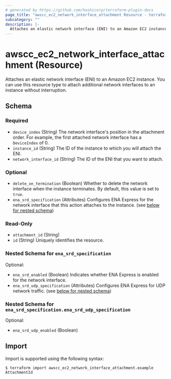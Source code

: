 ```yaml
---
# generated by https://github.com/hashicorp/terraform-plugin-docs
page_title: "awscc_ec2_network_interface_attachment Resource - terraform-provider-awscc"
subcategory: ""
description: |-
  Attaches an elastic network interface (ENI) to an Amazon EC2 instance. You can use this resource type to attach additional network interfaces to an instance without interruption.
---
```


# awscc_ec2_network_interface_attachment (Resource)

Attaches an elastic network interface (ENI) to an Amazon EC2 instance. You can use this resource type to attach additional network interfaces to an instance without interruption.



<!-- schema generated by tfplugindocs -->
## Schema

### Required

- `device_index` (String) The network interface's position in the attachment order. For example, the first attached network interface has a ``DeviceIndex`` of 0.
- `instance_id` (String) The ID of the instance to which you will attach the ENI.
- `network_interface_id` (String) The ID of the ENI that you want to attach.

### Optional

- `delete_on_termination` (Boolean) Whether to delete the network interface when the instance terminates. By default, this value is set to ``true``.
- `ena_srd_specification` (Attributes) Configures ENA Express for the network interface that this action attaches to the instance. (see [below for nested schema](#nestedatt--ena_srd_specification))

### Read-Only

- `attachment_id` (String)
- `id` (String) Uniquely identifies the resource.

<a id="nestedatt--ena_srd_specification"></a>
### Nested Schema for `ena_srd_specification`

Optional:

- `ena_srd_enabled` (Boolean) Indicates whether ENA Express is enabled for the network interface.
- `ena_srd_udp_specification` (Attributes) Configures ENA Express for UDP network traffic. (see [below for nested schema](#nestedatt--ena_srd_specification--ena_srd_udp_specification))

<a id="nestedatt--ena_srd_specification--ena_srd_udp_specification"></a>
### Nested Schema for `ena_srd_specification.ena_srd_udp_specification`

Optional:

- `ena_srd_udp_enabled` (Boolean)

## Import

Import is supported using the following syntax:

```shell
$ terraform import awscc_ec2_network_interface_attachment.example AttachmentId
```
